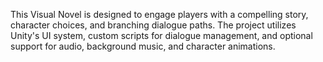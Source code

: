 This Visual Novel is designed to engage players with a compelling story, character choices, and branching dialogue paths. The project utilizes Unity's UI system, custom scripts for dialogue management, and optional support for audio, background music, and character animations.
